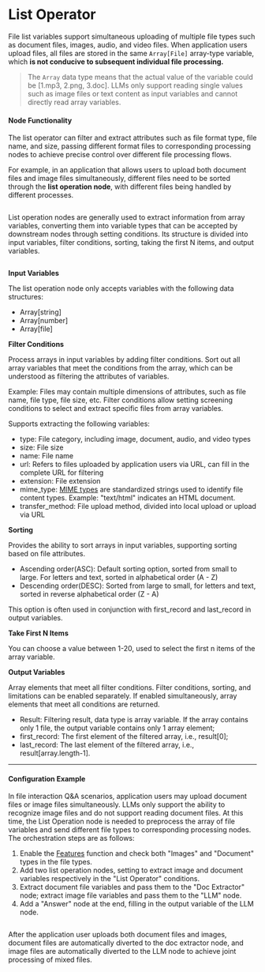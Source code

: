 # List Operator

File list variables support simultaneous uploading of multiple file types such as document files, images, audio, and video files. When application users upload files, all files are stored in the same `Array[File]` array-type variable, which **is not conducive to subsequent individual file processing.**

> The `Array` data type means that the actual value of the variable could be \[1.mp3, 2.png, 3.doc]. LLMs only support reading single values such as image files or text content as input variables and cannot directly read array variables.

#### Node Functionality

The list operator can filter and extract attributes such as file format type, file name, and size, passing different format files to corresponding processing nodes to achieve precise control over different file processing flows.

For example, in an application that allows users to upload both document files and image files simultaneously, different files need to be sorted through the **list operation node**, with different files being handled by different processes.

<figure><img src="https://assets-docs.dify.ai/dify-enterprise-mintlify/en/guides/workflow/node/522a0c932aab93d4f3970168412f759e.png" alt=""><figcaption></figcaption></figure>

List operation nodes are generally used to extract information from array variables, converting them into variable types that can be accepted by downstream nodes through setting conditions. Its structure is divided into input variables, filter conditions, sorting, taking the first N items, and output variables.

<figure><img src="https://assets-docs.dify.ai/dify-enterprise-mintlify/en/guides/workflow/node/812d1b2f167065e17df8392b2cb3cc8a.png" alt=""><figcaption></figcaption></figure>

**Input Variables**

The list operation node only accepts variables with the following data structures:

* Array\[string]
* Array\[number]
* Array\[file]

**Filter Conditions**

Process arrays in input variables by adding filter conditions. Sort out all array variables that meet the conditions from the array, which can be understood as filtering the attributes of variables.

Example: Files may contain multiple dimensions of attributes, such as file name, file type, file size, etc. Filter conditions allow setting screening conditions to select and extract specific files from array variables.

Supports extracting the following variables:

* type: File category, including image, document, audio, and video types
* size: File size
* name: File name
* url: Refers to files uploaded by application users via URL, can fill in the complete URL for filtering
* extension: File extension
* mime\_type: [MIME types](https://datatracker.ietf.org/doc/html/rfc2046) are standardized strings used to identify file content types. Example: "text/html" indicates an HTML document.
* transfer\_method: File upload method, divided into local upload or upload via URL

**Sorting**

Provides the ability to sort arrays in input variables, supporting sorting based on file attributes.

* Ascending order(ASC): Default sorting option, sorted from small to large. For letters and text, sorted in alphabetical order (A - Z)
* Descending order(DESC): Sorted from large to small, for letters and text, sorted in reverse alphabetical order (Z - A)

This option is often used in conjunction with first\_record and last\_record in output variables.

**Take First N Items**

You can choose a value between 1-20, used to select the first n items of the array variable.

**Output Variables**

Array elements that meet all filter conditions. Filter conditions, sorting, and limitations can be enabled separately. If enabled simultaneously, array elements that meet all conditions are returned.

* Result: Filtering result, data type is array variable. If the array contains only 1 file, the output variable contains only 1 array element;
* first\_record: The first element of the filtered array, i.e., result\[0];
* last\_record: The last element of the filtered array, i.e., result\[array.length-1].

***

#### Configuration Example

In file interaction Q\&A scenarios, application users may upload document files or image files simultaneously. LLMs only support the ability to recognize image files and do not support reading document files. At this time, the List Operation node is needed to preprocess the array of file variables and send different file types to corresponding processing nodes. The orchestration steps are as follows:

1. Enable the [Features](../additional-features.md) function and check both "Images" and "Document" types in the file types.
2. Add two list operation nodes, setting to extract image and document variables respectively in the "List Operator" conditions.
3. Extract document file variables and pass them to the "Doc Extractor" node; extract image file variables and pass them to the "LLM" node.
4. Add a "Answer" node at the end, filling in the output variable of the LLM node.

<figure><img src="https://assets-docs.dify.ai/dify-enterprise-mintlify/en/guides/workflow/node/610358293217e54b55b7e1d4d16bf83c.png" alt=""><figcaption></figcaption></figure>

After the application user uploads both document files and images, document files are automatically diverted to the doc extractor node, and image files are automatically diverted to the LLM node to achieve joint processing of mixed files.
